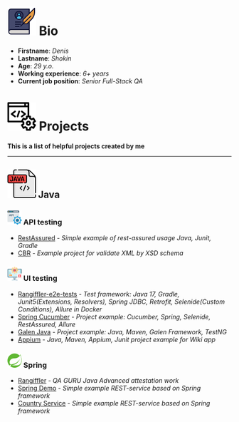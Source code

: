 # ![](img/icon-biography_64.png) Bio

+ **Firstname**: *Denis*
+ **Lastname**: *Shokin*
+ **Age**: *29 y.o.*
+ **Working experience**: *6+ years*
+ **Current job position**: *Senior Full-Stack QA*

# ![](img/code_64.png) Projects
**This is a list of helpful projects created by me**
<hr>

## ![](img/java_64.png) Java
### ![](img/api_32.png) API testing
+ [RestAssured](https://github.com/DenisShokin/rest-assured-simple) - *Simple example of rest-assured usage Java, Junit, Gradle*
+ [CBR](https://github.com/DenisShokin/CBR) - *Example project for validate XML by XSD schema*

### ![](img/ui_32.png) UI testing
+ [Rangiffler-e2e-tests](https://github.com/DenisShokin/Rangiffler/tree/dev_2/rangiffler-e-2-e-tests) - *Test framework: Java 17, Gradle, Junit5(Extensions, Resolvers), Spring JDBC, Retrofit, Selenide(Custom Conditions), Allure in Docker*
+ [Spring Cucumber](https://github.com/DenisShokin/Cucumber-spring) - *Project example: Cucumber, Spring, Selenide, RestAssured, Allure*
+ [Galen Java](https://github.com/DenisShokin/galen-sample-java-tests) - *Project example: Java, Maven, Galen Framework, TestNG*
+ [Appium](https://github.com/DenisShokin/Appium_WikiMobileTest) - *Java, Maven, Appium, Junit project example for Wiki app*

### ![](img/framework_spring-32.png) Spring
+ [Rangiffler](https://github.com/DenisShokin/Rangiffler/tree/main) - *QA GURU Java Advanced attestation work*
+ [Spring Demo](https://github.com/DenisShokin/SimpleSpring) - *Simple example REST-service based on Spring framework*
+ [Country Service](https://github.com/DenisShokin/country-info-service) - *Simple example REST-service based on Spring framework*
